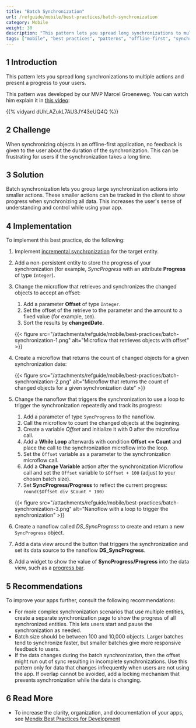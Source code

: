 ```yaml
---
title: "Batch Synchronization"
url: /refguide/mobile/best-practices/batch-synchronization
category: Mobile
weight: 30
description: "This pattern lets you spread long synchronizations to multiple actions and present a progress to your users."
tags: ["mobile", "best practices", "patterns", "offline-first", "synchronization"]
---
```


## 1 Introduction

This pattern lets you spread long synchronizations to multiple actions and present a progress to your users.

This pattern was developed by our MVP Marcel Groeneweg. You can watch him explain it in [this video](https://www.mendix.com/videos/lightning-fast-native-sync-for-large-data-sets/):

{{% vidyard dUhLAZukL7AU3JY43eUQ4Q %}}

## 2 Challenge

When synchronizing objects in an offline-first application, no feedback is given to the user about the duration of the synchronization. This can be frustrating for users if the synchronization takes a long time.

## 3 Solution

Batch synchronization lets you group large synchronization actions into smaller actions. These smaller actions can be tracked in the client to show progress when synchronizing all data. This increases the user's sense of understanding and control while using your app.

## 4 Implementation

To implement this best practice, do the following:

1. Implement [incremental synchronization](/refguide/mobile/best-practices/incremental-synchronization/) for the target entity.
1. Add a non-persistent entity to store the progress of your synchronization (for example, *SyncProgress* with an attribute **Progress** of type `Integer`).
1. Change the microflow that retrieves and synchronizes the changed objects to accept an offset:
    1. Add a parameter **Offset** of type `Integer`.
    1. Set the offset of the retrieve to the parameter and the amount to a fixed value (for example, `100`).
    1. Sort the results by **changedDate**.

    {{< figure src="/attachments/refguide/mobile/best-practices/batch-synchronization-1.png" alt="Microflow that retrieves objects with offset" >}}

1. Create a microflow that returns the count of changed objects for a given synchronization date:

    {{< figure src="/attachments/refguide/mobile/best-practices/batch-synchronization-2.png" alt="Microflow that returns the count of changed objects for a given synchronization date" >}}

1. Change the nanoflow that triggers the synchronization to use a loop to trigger the synchronization repeatedly and track its progress:
    1. Add a parameter of type `SyncProgress` to the nanoflow.
    1. Call the microflow to count the changed objects at the beginning.
    1. Create a variable *Offset* and initialize it with 0 after the microflow call.
    1. Add a **While Loop** afterwards with condition **Offset <= Count** and place the call to the synchronization microflow into the loop.
    1. Set the `Offset` variable as a parameter to the synchronization microflow call.
    1. Add a **Change Variable** action after the synchronization Microflow call and set the `Offset` variable to `$Offset + 100` (adjust to your chosen batch size).
    1. Set **SyncProgress/Progress** to reflect the current progress: `round($Offset div $Count * 100)`

    {{< figure src="/attachments/refguide/mobile/best-practices/batch-synchronization-3.png" alt="Nanoflow with a loop to trigger the synchronization" >}}

1. Create a nanoflow called *DS_SyncProgress* to create and return a new `SyncProgress` object.
1. Add a data view around the button that triggers the synchronization and set its data source to the nanoflow **DS_SyncProgress**.
1. Add a widget to show the value of **SyncProgress/Progress** into the data view, such as a [progress bar](/appstore/widgets/progress-bar/).

## 5 Recommendations

To improve your apps further, consult the following recommendations:

* For more complex synchronization scenarios that use multiple entities, create a separate synchronization page to show the progress of all synchronized entities. This lets users start and pause the synchronization as needed.
* Batch size should be between 100 and 10,000 objects. Larger batches tend to synchronize faster, but smaller batches give more responsive feedback to users.
* If the data changes during the batch synchronization, then the offset might run out of sync resulting in incomplete synchronizations. Use this pattern only for data that changes infrequently when users are not using the app. If overlap cannot be avoided, add a locking mechanism that prevents synchronization while the data is changing.

## 6 Read More

* To increase the clarity, organization, and documentation of your apps, see [Mendix Best Practices for Development
](/refguide/dev-best-practices/)

